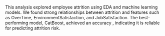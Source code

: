 This analysis explored employee attrition using EDA and machine learning models. We found strong relationships between attrition and features such as OverTime, EnvironmentSatisfaction, and JobSatisfaction. The best-performing model, CatBoost, achieved an accuracy , indicating it is reliable for predicting attrition risk.
